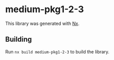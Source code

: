 # medium-pkg1-2-3

This library was generated with [Nx](https://nx.dev).

## Building

Run `nx build medium-pkg1-2-3` to build the library.
